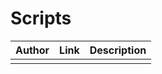 # Scripts
| Author        |Link           |Description  |
| ------------- |-------------| -----|
|               |             |      |
